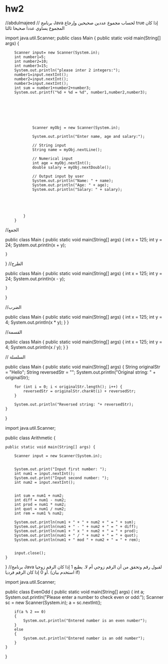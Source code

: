 # hw2

//abdulmajeed
// برنامج Java لحساب مجموع عددين صحيحين وإرجاع true إذا كان المجموع يساوي عددا صحيحا ثالثا

import java.util.Scanner;
public class Main {
    public static void main(String[] args) {

        Scanner input= new Scanner(System.in);
        int number1=5;
        int number2=10;
        int number3=15;
        System.out.println("please inter 2 integers:");
        number1=input.nextInt();
        number2=input.nextInt();
        number3=input.nextInt();
        int sum = number1+number2+number3;
        System.out.printf("%d + %d = %d", number1,number2,number3);







                Scanner myObj = new Scanner(System.in);

                System.out.println("Enter name, age and salary:");

                // String input
                String name = myObj.nextLine();

                // Numerical input
                int age = myObj.nextInt();
                double salary = myObj.nextDouble();

                // Output input by user
                System.out.println("Name: " + name);
                System.out.println("Age: " + age);
                System.out.println("Salary: " + salary);





            }
        }

//الجمع

public class Main {
    public static void main(String[] args) {
        int x = 125;
        int y = 24;
        System.out.println(x + y);

    }
}
//الطرح

public class Main {
    public static void main(String[] args) {
        int x = 125;
        int y = 24;
        System.out.println(x - y);

    }
}








//الضرب

public class Main {
    public static void main(String[] args) {
        int x = 125;
        int y = 4;
        System.out.println(x * y);
    }
}





//القسمة

public class Main {
    public static void main(String[] args) {
        int x = 125;
        int y = 4;
        System.out.println(x / y);
    }
}


// السلسلة

public class Main {
    public static void main(String[] args) {
        String originalStr = "Hello";
        String reversedStr = "";
        System.out.println("Original string: " + originalStr);

        for (int i = 0; i < originalStr.length(); i++) {
            reversedStr = originalStr.charAt(i) + reversedStr;
        }

        System.out.println("Reversed string: "+ reversedStr);
    }
}

import java.util.Scanner;

public class Arithmetic {

    public static void main(String[] args) {
     
        Scanner input = new Scanner(System.in);

       
        System.out.print("Input first number: ");
        int num1 = input.nextInt();
        System.out.print("Input second number: ");
        int num2 = input.nextInt();

       
        int sum = num1 + num2;
        int diff = num1 - num2;
        int prod = num1 * num2;
        int quot = num1 / num2;
        int rem = num1 % num2;

        System.out.println(num1 + " + " + num2 + " = " + sum);
        System.out.println(num1 + " - " + num2 + " = " + diff);
        System.out.println(num1 + " x " + num2 + " = " + prod);
        System.out.println(num1 + " / " + num2 + " = " + quot);
        System.out.println(num1 + " mod " + num2 + " = " + rem);

     
        input.close();
    }
}
//برنامج Java لقبول رقم وتحقق من أن الرقم زوجي أم لا. يطبع 1 إذا كان الرقم زوجيا أو 0 إذا كان الرقم فرديا. (استخدم بيان if)


import java.util.Scanner;

public class EvenOdd
{
    public static void main(String[] args)
    {
        int a;
        System.out.println("Please enter a number to check even or odd:");
        Scanner sc = new Scanner(System.in);
        a = sc.nextInt();

        if(a % 2 == 0)
        {
            System.out.println("Entered number is an even number");
        }
        else
        {
            System.out.println("Entered number is an odd number");
        }
    }
}
